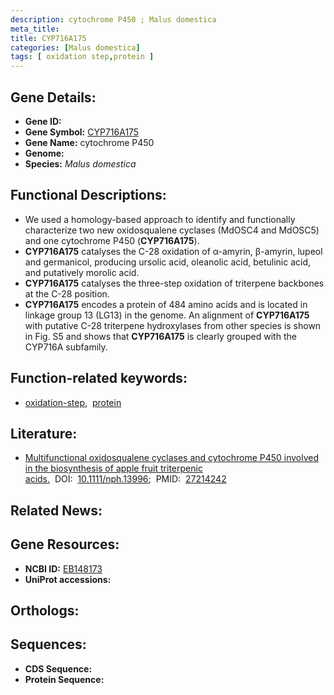 ```yaml
---
description: cytochrome P450 ; Malus domestica
meta_title:
title: CYP716A175
categories: [Malus domestica]
tags: [ oxidation step,protein ]
---
```


## Gene Details:
- **Gene ID:** []()
- **Gene Symbol:** <u>CYP716A175</u>
- **Gene Name:** cytochrome P450
- **Genome:** []()
- **Species:** *Malus domestica*

## Functional Descriptions:
   - We used a homology-based approach to identify and functionally characterize two new oxidosqualene cyclases (MdOSC4 and MdOSC5) and one cytochrome P450 (**CYP716A175**).
   - **CYP716A175** catalyses the C-28 oxidation of α-amyrin, β-amyrin, lupeol and germanicol, producing ursolic acid, oleanolic acid, betulinic acid, and putatively morolic acid. 
   - **CYP716A175** catalyses the three-step oxidation of triterpene backbones at the C-28 position.
   - **CYP716A175** encodes a protein of 484 amino acids and is located in linkage group 13 (LG13) in the genome. An alignment of **CYP716A175** with putative C-28 triterpene hydroxylases from other species is shown in Fig. S5 and shows that **CYP716A175** is clearly grouped with the CYP716A subfamily.

## Function-related keywords:
   - [oxidation-step](/tags/oxidation-step/),&nbsp;&nbsp;[protein](/tags/protein/)

## Literature:
   - [Multifunctional oxidosqualene cyclases and cytochrome P450 involved in the biosynthesis of apple fruit triterpenic acids.](https://doi.org/10.1111/nph.13996)&nbsp;&nbsp;DOI:&nbsp;&nbsp;[10.1111/nph.13996](https://doi.org/10.1111/nph.13996);&nbsp;&nbsp;PMID:&nbsp;&nbsp;[27214242](https://pubmed.ncbi.nlm.nih.gov/27214242/)

## Related News:

## Gene Resources:
- **NCBI ID:**  [EB148173](https://www.ncbi.nlm.nih.gov/gene/?term=EB148173)
- **UniProt accessions:**  [](https://www.uniprot.org/uniprotkb//entry)

## Orthologs:

## Sequences:
- **CDS Sequence:**
- **Protein Sequence:**
